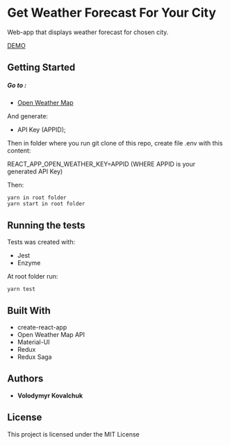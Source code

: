 # Get Weather Forecast For Your City

Web-app that displays weather forecast for chosen city.

[DEMO](https://morton358.github.io/getWeatherForYourCity/)

## Getting Started

##### Go to :
* [Open Weather Map](https://openweathermap.org/appid)

And generate:
* API Key (APPID);

Then in folder where you run git clone of this repo, create file .env with this content:

REACT_APP_OPEN_WEATHER_KEY=APPID   (WHERE APPID is your generated API Key)

Then:

```
yarn in root folder
yarn start in root folder
```

## Running the tests

Tests was created with:

* Jest
* Enzyme

At root folder run:

```
yarn test
```

## Built With

* create-react-app
* Open Weather Map API
* Material-UI
* Redux
* Redux Saga

## Authors

* **Volodymyr Kovalchuk**

## License

This project is licensed under the MIT License 
